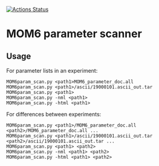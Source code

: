 [![Actions Status](https://github.com/adcroft/MOM6_parameter_scanner/workflows/CI/badge.svg)](https://github.com/adcroft/MOM6_parameter_scanner/actions)


# MOM6 parameter scanner

## Usage

For parameter lists in an experiment:
```
MOM6param_scan.py <path1>MOM6_parameter_doc.all
MOM6param_scan.py <path1>/ascii/19000101.ascii_out.tar
MOM6param_scan.py <path1> 
MOM6param_scan.py -nml <path1> 
MOM6param_scan.py -html <path1> 
```

For differences between experiments:
```
MOM6param_scan.py <path1>/MOM6_parameter_doc.all <path2>/MOM6_parameter_doc.all ...
MOM6param_scan.py <path1>/ascii/19000101.ascii_out.tar <path2>/ascii/19000101.ascii_out.tar ...
MOM6param_scan.py <path1> <path2>
MOM6param_scan.py -nml <path1> <path2>
MOM6param_scan.py -html <path1> <path2>
```
